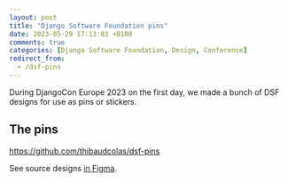 ```yaml
---
layout: post
title: "Django Software Foundation pins"
date: 2023-05-29 17:13:03 +0100
comments: true
categories: [Django Software Foundation, Design, Conference]
redirect_from:
  - /dsf-pins
---
```


During DjangoCon Europe 2023 on the first day, we made a bunch of DSF designs for use as pins or stickers.

<!-- more -->

## The pins

<https://github.com/thibaudcolas/dsf-pins>

See source designs [in Figma](https://www.figma.com/file/v1WfquYwTNSkfKZp5Ny51Z/DjangoCon-Europe-2023-Edinburgh-website-design?type=design&node-id=605-180).
